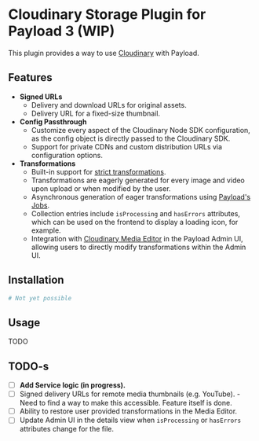 # Cloudinary Storage Plugin for Payload 3 (WIP)

This plugin provides a way to use [Cloudinary](https://cloudinary.com) with Payload.

## Features
* **Signed URLs**
    * Delivery and download URLs for original assets.
    * Delivery URL for a fixed-size thumbnail.
* **Config Passthrough**
    * Customize every aspect of the Cloudinary Node SDK configuration, as the config object is directly passed to the Cloudinary SDK.
    * Support for private CDNs and custom distribution URLs via configuration options.
* **Transformations**
    * Built-in support for [strict transformations](https://cloudinary.com/documentation/control_access_to_media#strict_transformations).
    * Transformations are eagerly generated for every image and video upon upload or when modified by the user.
    * Asynchronous generation of eager transformations using [Payload's Jobs](https://payloadcms.com/docs/jobs-queue/jobs).
    * Collection entries include `isProcessing` and `hasErrors` attributes, which can be used on the frontend to display a loading icon, for example.
  * Integration with [Cloudinary Media Editor](https://cloudinary.com/documentation/media_editor) in the Payload Admin UI, allowing users to directly modify transformations within the Admin UI.

## Installation
```bash
# Not yet possible
```

## Usage
TODO

## TODO-s
- [ ] **Add Service logic (in progress).**
- [ ] Signed delivery URLs for remote media thumbnails (e.g. YouTube). - Need to find a way to make this accessible. Feature itself is done.
- [ ] Ability to restore user provided transformations in the Media Editor.
- [ ] Update Admin UI in the details view when `isProcessing` or `hasErrors` attributes change for the file.
